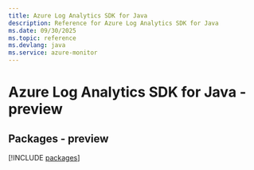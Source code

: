 ```yaml
---
title: Azure Log Analytics SDK for Java
description: Reference for Azure Log Analytics SDK for Java
ms.date: 09/30/2025
ms.topic: reference
ms.devlang: java
ms.service: azure-monitor
---
```

# Azure Log Analytics SDK for Java - preview
## Packages - preview
[!INCLUDE [packages](log-analytics-index.md)]